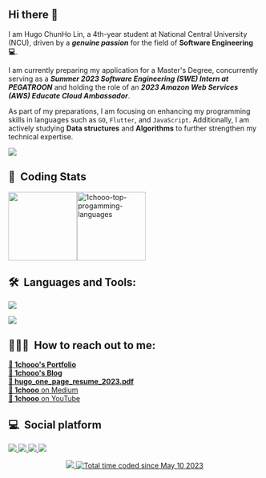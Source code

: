 ## Hi there 👋

I am Hugo ChunHo Lin, a 4th-year student at National Central University (NCU), driven by a ***genuine passion*** for the field of **Software Engineering 💻**.  

I am currently preparing my application for a Master's Degree, concurrently serving as a ***Summer 2023 Software Engineering (SWE) Intern at PEGATROON*** and holding the role of an ***2023 Amazon Web Services (AWS) Educate Cloud Ambassador***.  

As part of my preparations, I am focusing on enhancing my programming skills in languages such as `GO`, `Flutter`, and `JavaScript`. Additionally, I am actively studying **Data structures** and **Algorithms** to further strengthen my technical expertise.

<div align=left> 
  <img src="https://github-stats-alpha.vercel.app/api?username=1chooo&cc=22272e&tc=37BCF6&ic=fff&bc=0000">
</div>

## 📇 &nbsp;Coding Stats

<!-- <img align="" height="137px" src="https://github-readme-stats.vercel.app/api/top-langs/?username=1chooo&theme=vue-dark&hide=jupyter%20notebook,html＆hide_border=false&include_all_commits=false&count_private=false&layout=compact" /><img align="" height="137px" src="https://github-readme-streak-stats.herokuapp.com/?user=1chooo&theme=vue-dark&hide_border=false" alt="1chooo-top-progamming-languages" /> -->


<div style="display:flex;justify-content:left;">
  <img align="" height="137px" src="https://github-readme-stats.vercel.app/api/top-langs/?username=1chooo&theme=vue-dark&langs_count=6&hide=jupyter%20notebook,html＆hide_border=false&count_private=false&layout=compact" />
  <!-- <img align="" height="137px" src="https://github-readme-streak-stats.herokuapp.com/?user=1chooo&theme=vue-dark&hide_border=false" alt="1chooo-top-progamming-languages" /> -->
  <img align="" height="137px" src="https://github-readme-stats.vercel.app/api?username=1chooo&theme=vue-dark&hide_border=false&count_private=true&show_icons=true&include_all_commits=false" alt="1chooo-top-progamming-languages" />
</div>

<!-- <div style="display:flex;justify-content:center;">
  <img align="" height="137px" src="https://github-readme-stats.vercel.app/api/top-langs/?username=1chooo&theme=ayu-mirage&langs_count=5&hide=jupyter%20notebook,html＆hide_border=false&include_all_commits=false&count_private=false&layout=compact" />
  <img align="" height="137px" src="https://github-readme-streak-stats.herokuapp.com/?user=1chooo&theme=city-lights&hide_border=false" alt="1chooo-top-progamming-languages" />
  <img align="" height="137px" src="https://github-readme-stats.vercel.app/api?username=1chooo&theme=github-dark&hide_border=false&include_all_commits=false&count_private=false" alt="1chooo-top-progamming-languages" />
</div> -->
<!-- <div style="display:flex;justify-content:center;">
  <img align="" height="137px" src="https://github-readme-stats.vercel.app/api/top-langs/?username=1chooo&theme=vue-dark&langs_count=8&hide=jupyter%20notebook,html＆hide_border=false&include_all_commits=false&count_private=false&layout=compact" />
  <img align="" height="137px" src="https://github-readme-streak-stats.herokuapp.com/?user=1chooo&theme=vue-dark&hide_border=false" alt="1chooo-top-progamming-languages" />
</div> -->


<!-- <table border="0" cellpadding="0" cellspacing="0" style="width: 100%;">
  <tbody>
    <tr>
      <td>
        <img src="https://github-readme-stats.vercel.app/api/top-langs/?username=1chooo&theme=vue-dark&hide=jupyter%20notebook,html＆hide_border=false&include_all_commits=false&count_private=false&layout=compact" alt="1chooo-github-status" />
      </td>
      <td>
        <img class="float-left pr-5" src="https://github-readme-streak-stats.herokuapp.com/?user=1chooo&theme=vue-dark&hide_border=false" alt="1chooo-top-progamming-languages" />
      </td>
    </tr>
  </tbody>
</table> -->


## 🛠 &nbsp;Languages and Tools:

<p align="left">
  <a href="https://skillicons.dev">
    <img src="https://skillicons.dev/icons?i=python,cpp,c,java,js,latex,flutter,go" />
  </a>
</p>
<p align="left">
  <a href="https://skillicons.dev">
    <img src="https://skillicons.dev/icons?i=linux,vscode,aws,git,vim,bash,gitlab,figma" />
  </a>
</p>


## 👨🏻‍💻 &nbsp;How to reach out to me: 

[**🧸 1chooo's Portfolio**](https://1chooo.github.io/)  
[**🧸 1chooo's Blog**](https://1chooo.github.io/1chooo-blog/)  
[**🧸 hugo_one_page_resume_2023.pdf**](https://1chooo.github.io/static/media/hugo_one_page_resume_2023.cdb55ac7d8ee0a86b308.pdf)  
[**🧸 1chooo** on Medium](https://medium.com/@1chooo)  
[**🧸 1chooo** on YouTube](https://www.youtube.com/channel/UCpBU1rXOfdTtxX939f_P_dA)



## 💻 &nbsp;Social platform

<p align="left">
  <a href="https://www.linkedin.com/in/1chooo/">
    <img src="https://skillicons.dev/icons?i=linkedin" />
  </a>
  <a href="https://www.instagram.com/lcho____/">
    <img src="https://skillicons.dev/icons?i=instagram" />
  </a>
  <a href="https://discord.com/invite/lcho#9239">
    <img src="https://skillicons.dev/icons?i=discord" />
  </a>
  <a href="https://www.instagram.com/lcho____/">
    <img src="https://skillicons.dev/icons?i=twitter" />
  </a>
  
</p>


<div align="center">
  <a href="https://visitcount.itsvg.in">
    <img src="https://visitcount.itsvg.in/api?id=1chooo&label=Profile%20Views&color=9&icon=2&pretty=true" />
  </a>
  <a href="https://wakatime.com/@de962691-c66a-4501-860f-eb122ac6ea13"><img src="https://wakatime.com/badge/user/de962691-c66a-4501-860f-eb122ac6ea13.svg" alt="Total time coded since May 10 2023" /></a>
</div>

<!-- <img align="right" alt="GIF" src="https://github.com/johnckealy/johnckealy/blob/0e1a809b010e5b01a0647469c115a7b9906285fe/images/coder.gif?raw=true" width="320" height="180" /> -->

<!-- [![1chooo's wakatime stats](https://github-readme-stats.vercel.app/api/wakatime?username=1chooo&theme=vue-dark)](https://github.com/anuraghazra/github-readme-stats) -->